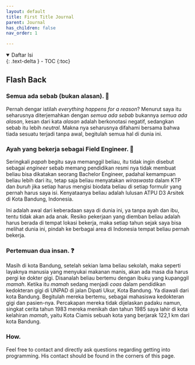 ```yaml
---
layout: default
title: First Title Journal
parent: Journal
has_children: false
nav_order: 1

---
```


<details open markdown="block">
  <summary>
    Daftar Isi
  </summary>
  {: .text-delta }
- TOC
{:toc}
</details>

## Flash Back
### Semua ada sebab (bukan alasan). 🤝
Pernah dengar istilah *everything happens for a reason*? Menurut saya itu seharusnya diterjemahkan dengan *semua ada sebab* bukannya *semua ada alasan*, kesan dari kata *alasan* adalah berkonotasi negatif, sedangkan sebab itu lebih *neutral*. Makna nya seharusnya difahami bersama bahwa tiada sesuatu terjadi tanpa awal, begitulah semua hal di dunia ini. 

### Ayah yang bekerja sebagai Field Engineer. 📍
Seringkali *papah* begitu saya memanggil beliau, itu tidak ingin disebut sebagai *engineer* sebab memang pendidikan resmi nya tidak membuat beliau bisa dikatakan seorang Bachelor Engineer, padahal kemampuan beliau lebih dari itu, tetap saja beliau menyatakan *wiraswasta* dalam KTP dan *buruh* jika setiap harus mengisi biodata beliau di setiap formulir yang pernah harus saya isi. Kenyataanya beliau adalah lulusan ATPU D3 Arsitek di Kota Bandung, Indonesia. 

Ini adalah awal dari keberadaan saya di dunia ini, ya tanpa ayah dan ibu, tentu tidak akan ada anak. Resiko pekerjaan yang diemban beliau adalah harus berada di tempat lokasi bekerja, maka setiap tahun sejak saya bisa melihat dunia ini, pindah ke berbagai area di Indonesia tempat beliau pernah bekerja.

### Pertemuan dua insan. ❓
Masih di kota Bandung, setelah sekian lama beliau sekolah, maka seperti layaknya manusia yang menyukai makanan manis, akan ada masa dia harus pergi ke dokter gigi. Disanalah beliau bertemu dengan ibuku yang kupanggil *mamah*. Ketika itu *mamah* sedang menjadi *coas* dalam pendidikan kedokteran gigi di UNPAD di jalan Dipati Ukur, Kota Bandung. Ya diawali dari kota Bandung. Begitulah mereka bertemu, sebagai mahasiswa kedokteran gigi dan pasien-nya. Percakapan mereka tidak dijelaskan padaku namun, singkat cerita tahun 1983 mereka menikah dan tahun 1985 saya lahir di kota kelahiran *mamah*, yaitu Kota Ciamis sebuah kota yang berjarak 122,1 km dari kota Bandung. 

### How.
Feel free to contact and directly ask questions regarding getting into programming. His contact should be found in the corners of this page.
